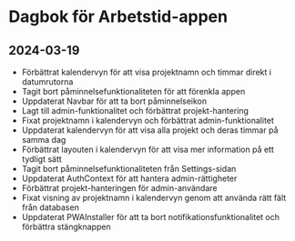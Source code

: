 # Dagbok för Arbetstid-appen

## 2024-03-19
- Förbättrat kalendervyn för att visa projektnamn och timmar direkt i datumrutorna
- Tagit bort påminnelsefunktionaliteten för att förenkla appen
- Uppdaterat Navbar för att ta bort påminnelseikon
- Lagt till admin-funktionalitet och förbättrat projekt-hantering
- Fixat projektnamn i kalendervyn och förbättrat admin-funktionalitet
- Uppdaterat kalendervyn för att visa alla projekt och deras timmar på samma dag
- Förbättrat layouten i kalendervyn för att visa mer information på ett tydligt sätt
- Tagit bort påminnelsefunktionaliteten från Settings-sidan
- Uppdaterat AuthContext för att hantera admin-rättigheter
- Förbättrat projekt-hanteringen för admin-användare
- Fixat visning av projektnamn i kalendervyn genom att använda rätt fält från databasen
- Uppdaterat PWAInstaller för att ta bort notifikationsfunktionalitet och förbättra stängknappen 